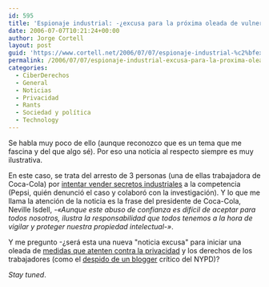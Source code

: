 ```yaml
---
id: 595
title: 'Espionaje industrial: -¿excusa para la próxima oleada de vulneración de derechos de los trabajadores?'
date: 2006-07-07T10:21:24+00:00
author: Jorge Cortell
layout: post
guid: 'https://www.cortell.net/2006/07/07/espionaje-industrial-%c2%bfexcusa-para-la-proxima-oleada-de-vulneracion-de-derechos-de-los-trabajadores/'
permalink: /2006/07/07/espionaje-industrial-excusa-para-la-proxima-oleada-de-vulneracion-de-derechos-de-los-trabajadores/
categories:
  - CiberDerechos
  - General
  - Noticias
  - Privacidad
  - Rants
  - Sociedad y polí­tica
  - Technology
---
```

Se habla muy poco de ello (aunque reconozco que es un tema que me fascina y del que algo sé). Por eso una noticia al respecto siempre es muy ilustrativa.

En este caso, se trata del arresto de 3 personas (una de ellas trabajadora de Coca-Cola) por <a target="_blank" title="Espionaje industrial CocaCola en ABC" href="https://www.abc.es/20060707/economia-economia/secretos-coca-cola_200607070339.html">intentar vender secretos industriales</a> a la competencia (Pepsi, quién denunció el caso y colaboró con la investigación). Y lo que me llama la atención de la noticia es la frase del presidente de Coca-Cola, Neville Isdell, _-«Aunque este abuso de confianza es difí­cil de aceptar para todos nosotros, ilustra la responsabilidad que todos tenemos a la hora de vigilar y proteger nuestra propiedad intelectual-»_.

Y me pregunto -¿será esta una nueva "noticia excusa" para iniciar una oleada de <a target="_blank" title="Tecnologí­a contra privacidad en empresas" href="https://www.comfia.net/index.php?modo=leer&art=4441">medidas que atenten contra la privacidad</a> y los derechos de los trabajadores (como el <a target="_blank" title="blog crí­tico con el NYPD" href="https://p066.ezboard.com/bnypdrant64609">despido de un blogger</a> crí­tico del NYPD)?

_Stay tuned_.